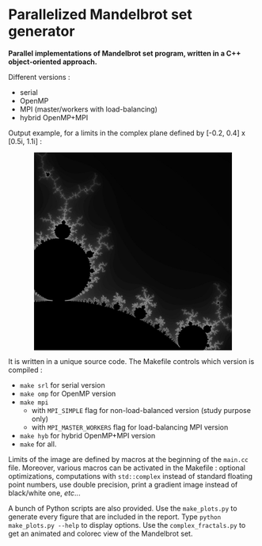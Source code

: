 # Parallelized Mandelbrot set generator

**Parallel implementations of Mandelbrot set program, written in a C++ object-oriented approach.**

Different versions :
* serial
* OpenMP
* MPI (master/workers with load-balancing)
* hybrid OpenMP+MPI

Output example, for a limits in the complex plane defined by [-0.2, 0.4] x [0.5i, 1.1i] :
<p align="center">
<img src="images/out_4000_100.jpg" alt="Output example" width="400" align="center"/>
</p>

It is written in a unique source code. The Makefile controls which version is compiled :
* `make srl` for serial version
* `make omp` for OpenMP version
* `make mpi` 
	* with `MPI_SIMPLE` flag for non-load-balanced version (study purpose only)
	* with `MPI_MASTER_WORKERS` flag for load-balancing MPI version
* `make hyb` for hybrid OpenMP+MPI version
* `make` for all.

Limits of the image are defined by macros at the beginning of the `main.cc` file.
Moreover, various macros can be activated in the Makefile : optional optimizations, computations  with `std::complex` instead of standard floating point numbers, use double precision, print a gradient image instead of black/white one, *etc*...

A bunch of Python scripts are also provided. Use the `make_plots.py` to generate every figure that are included in the report. Type `python make_plots.py --help` to display options. Use the `complex_fractals.py` to get an animated and colorec view of the Mandelbrot set.

